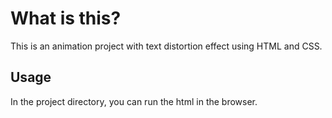 
# What is this?

This is an animation project with text distortion effect using HTML and CSS.

## Usage

In the project directory, you can run the html in the browser.

